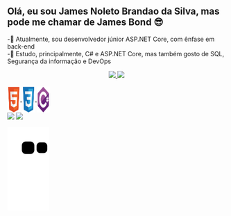 ## Olá, eu sou James Noleto Brandao da Silva, mas pode me chamar de James Bond 😎
 -🔭 Atualmente, sou desenvolvedor júnior ASP.NET Core, com ênfase em back-end
 <br />
 -🌱 Estudo, principalmente, C# e ASP.NET Core, mas também gosto de SQL, Segurança da informação e DevOps
 
<div align="center">  
  <a href="https://github.com/devjamesbrandao">   
    <img height="140em" src="https://github-readme-stats.vercel.app/api?username=devjamesbrandao&show_icons=true&theme=algolia&include_all_commits=true&count_private=true"/>  
    <img height="140em" src="https://github-readme-stats.vercel.app/api/top-langs/?username=devjamesbrandao&layout=compact&langs_count=7&theme=algolia"/> 
</div> 
  
<div style="d   isplay: inline_blo  ck"><br>    
<img align="center" alt="HTML" height="60" width="30" src="https://raw.githubusercontent.com/devicons/devicon/master/icons/html5/html5-original.svg">
<img align="center" alt="CSS" height="60" width="30" src="https://raw.githubusercontent.com/devicons/devicon/master/icons/css3/css3-original.svg">
<img align="center" alt="Csharp" height="60" width="30" src="https://raw.githubusercontent.com/devicons/devicon/master/icons/csharp/csharp-original.svg"> </div>  
 
 <div>  
   <a href="https://instagram.com/james_noleto" target="_blank"><img src="https://img.shields.io/badge/-Instagram-%23E4405F?style=for-the-badge&logo=instagram&logoColor=white" target="_blank"></a>
   <a href="https://www.linkedin.com/in/devjamesbrandao/" target="_blank"><img src="https://img.shields.io/badge/-LinkedIn-%230077B5?style=for-the-badge&logo=linkedin&logoColor=white" target="_blank"></a>       
  </div>
 
 ![Snake animation](https://github.com/devjamesbrandao/devjamesbrandao/blob/output/github-contribution-grid-snake.svg)
